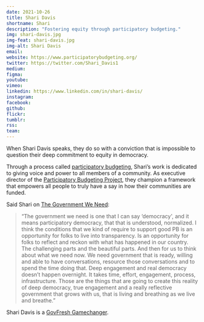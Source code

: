 ```yaml
---
date: 2021-10-26
title: Shari Davis
shortname: Shari
description: "Fostering equity through participatory budgeting."
img: shari-davis.jpg
img-feat: shari-davis.jpg
img-alt: Shari Davis
email: 
website: https://www.participatorybudgeting.org/
twitter: https://twitter.com/Shari_Davis1
medium: 
figma: 
youtube: 
vimeo: 
linkedin: https://www.linkedin.com/in/shari-davis/
instagram: 
facebook: 
github: 
flickr: 
tumblr: 
rss: 
team: 
---
```


When Shari Davis speaks, they do so with a conviction that is impossible to question their deep commitment to equity in democracy. 

Through a process called [participatory budgeting](https://www.participatorybudgeting.org/what-is-pb/), Shari’s work is dedicated to giving voice and power to all members of a community. As executive director of the [Participatory Budgeting Project](https://www.participatorybudgeting.org), they champion a framework that empowers all people to truly have a say in how their communities are funded.

Said Shari on [The Government We Need](https://thegovweneed.com/episode/how-government-can-make-public-budgeting-more-participatory):

> “The government we need is one that I can say ‘democracy', and it means participatory democracy, that that is understood, normalized. I think the conditions that we kind of require to support good PB is an opportunity  for folks to live into transparency. Is an opportunity for folks to reflect and reckon with what has happened in our country. The challenging parts and the beautiful parts. And then for us to think about what we need now. We need government that is ready, willing and able to have conversations, resource those conversations and to spend the time doing that. Deep engagement and real democracy doesn’t happen overnight. It takes time, effort, engagement, process, infrastructure. Those are the things that are going to create this reality of deep democracy, true engagement and a really reflective government that grows with us, that is living and breathing as we live and breathe.”

Shari Davis is a [GovFresh Gamechanger](https://govfresh.com/gamechangers).
